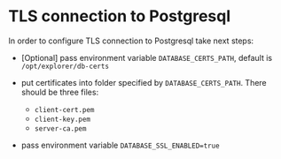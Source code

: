 
<!-- (SPDX-License-Identifier: CC-BY-4.0) -->  <!-- Ensure there is a newline before, and after, this line -->

# TLS connection to Postgresql

In order to configure TLS connection to Postgresql take next steps:

- [Optional] pass environment variable `DATABASE_CERTS_PATH`, default is `/opt/explorer/db-certs` 

- put certificates into folder specified by `DATABASE_CERTS_PATH`. There should be three files:

    - `client-cert.pem`
    - `client-key.pem`
    - `server-ca.pem`
    
- pass environment variable `DATABASE_SSL_ENABLED=true`
